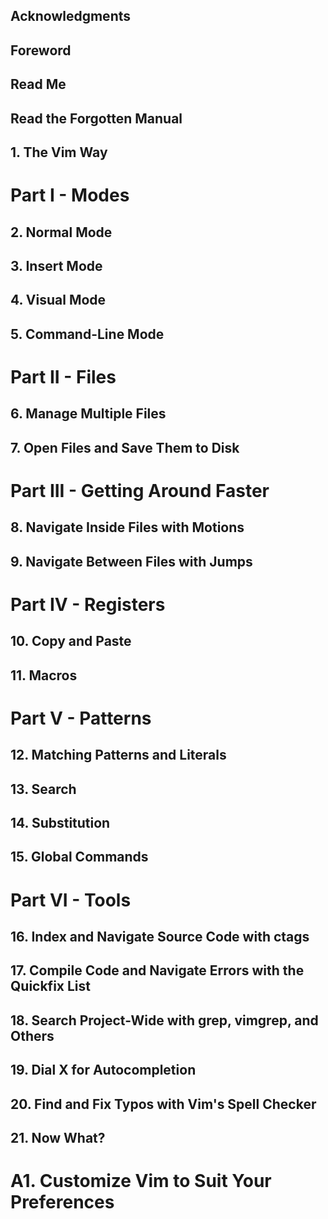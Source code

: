 ## Acknowledgments
## Foreword
## Read Me
## Read the Forgotten Manual

## 1. The Vim Way

# Part I - Modes
## 2. Normal Mode
## 3. Insert Mode
## 4. Visual Mode
## 5. Command-Line Mode

# Part II - Files
## 6. Manage Multiple Files
## 7. Open Files and Save Them to Disk

# Part III - Getting Around Faster
## 8. Navigate Inside Files with Motions
## 9. Navigate Between Files with Jumps

# Part IV - Registers
## 10. Copy and Paste
## 11. Macros

# Part V - Patterns
## 12. Matching Patterns and Literals
## 13. Search
## 14. Substitution
## 15. Global Commands

# Part VI - Tools
## 16. Index and Navigate Source Code with ctags
## 17. Compile Code and Navigate Errors with the Quickfix List
## 18. Search Project-Wide with grep, vimgrep, and Others
## 19. Dial X for Autocompletion
## 20. Find and Fix Typos with Vim's Spell Checker
## 21. Now What?

# A1. Customize Vim to Suit Your Preferences
